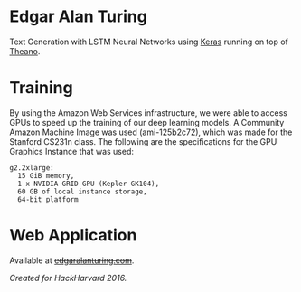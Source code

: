 # Edgar Alan Turing
Text Generation with LSTM Neural Networks using [Keras](https://keras.io/) running on top of [Theano](http://deeplearning.net/software/theano/).

# Training
By using the Amazon Web Services infrastructure, we were able to access GPUs to speed up the training of our deep learning models.
A Community Amazon Machine Image was used (ami-125b2c72), which was made for the Stanford CS231n class.
The following are the specifications for the GPU Graphics Instance that was used:
```
g2.2xlarge:
  15 GiB memory,
  1 x NVIDIA GRID GPU (Kepler GK104),
  60 GB of local instance storage,
  64-bit platform
```

# Web Application
Available at ~~[edgaralanturing.com](edgaralanturing.com)~~.

_Created for HackHarvard 2016._
